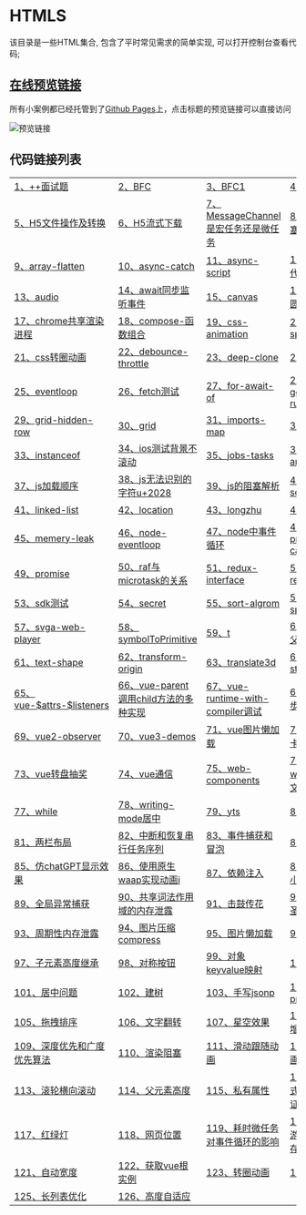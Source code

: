 # HTMLS

该目录是一些HTML集合, 包含了平时常见需求的简单实现, 可以打开控制台查看代码;

## [在线预览链接](https://lorainwings.github.io/demos)

所有小案例都已经托管到了[Github Pages](https://pages.github.com/)上，点击标题的预览链接可以直接访问

![预览链接](https://github.com/lorainwings/demos/blob/gh-pages/assets/images/demos-preview.jpg)

## 代码链接列表

<table>
  <tr>
    <td>
      <a href="https://github.com/lorainwings/demos/tree/master/code-snippets/htmls/++面试题.js" target="_blank">
        1、++面试题      </a>
    </td>
    <td>
      <a href="https://github.com/lorainwings/demos/tree/master/code-snippets/htmls/BFC.html" target="_blank">
        2、BFC      </a>
    </td>
    <td>
      <a href="https://github.com/lorainwings/demos/tree/master/code-snippets/htmls/BFC1.html" target="_blank">
        3、BFC1      </a>
    </td>
    <td>
      <a href="https://github.com/lorainwings/demos/tree/master/code-snippets/htmls/Flip动画.html" target="_blank">
        4、Flip动画      </a>
    </td>
  </tr>
  <tr>
    <td>
      <a href="https://github.com/lorainwings/demos/tree/master/code-snippets/htmls/H5文件操作及转换.html" target="_blank">
        5、H5文件操作及转换      </a>
    </td>
    <td>
      <a href="https://github.com/lorainwings/demos/tree/master/code-snippets/htmls/H5流式下载.html" target="_blank">
        6、H5流式下载      </a>
    </td>
    <td>
      <a href="https://github.com/lorainwings/demos/tree/master/code-snippets/htmls/MessageChannel是宏任务还是微任务.html" target="_blank">
        7、MessageChannel是宏任务还是微任务      </a>
    </td>
    <td>
      <a href="https://github.com/lorainwings/demos/tree/master/code-snippets/htmls/UI渲染阻塞测试.html" target="_blank">
        8、UI渲染阻塞测试      </a>
    </td>
  </tr>
  <tr>
    <td>
      <a href="https://github.com/lorainwings/demos/tree/master/code-snippets/htmls/array-flatten.html" target="_blank">
        9、array-flatten      </a>
    </td>
    <td>
      <a href="https://github.com/lorainwings/demos/tree/master/code-snippets/htmls/async-catch.html" target="_blank">
        10、async-catch      </a>
    </td>
    <td>
      <a href="https://github.com/lorainwings/demos/tree/master/code-snippets/htmls/async-script.html" target="_blank">
        11、async-script      </a>
    </td>
    <td>
      <a href="https://github.com/lorainwings/demos/tree/master/code-snippets/htmls/async替代promise.html" target="_blank">
        12、async替代promise      </a>
    </td>
  </tr>
  <tr>
    <td>
      <a href="https://github.com/lorainwings/demos/tree/master/code-snippets/htmls/audio.html" target="_blank">
        13、audio      </a>
    </td>
    <td>
      <a href="https://github.com/lorainwings/demos/tree/master/code-snippets/htmls/await同步监听事件.html" target="_blank">
        14、await同步监听事件      </a>
    </td>
    <td>
      <a href="https://github.com/lorainwings/demos/tree/master/code-snippets/htmls/canvas.html" target="_blank">
        15、canvas      </a>
    </td>
    <td>
      <a href="https://github.com/lorainwings/demos/tree/master/code-snippets/htmls/canvas圆环动画.html" target="_blank">
        16、canvas圆环动画      </a>
    </td>
  </tr>
  <tr>
    <td>
      <a href="https://github.com/lorainwings/demos/tree/master/code-snippets/htmls/chrome共享渲染进程.html" target="_blank">
        17、chrome共享渲染进程      </a>
    </td>
    <td>
      <a href="https://github.com/lorainwings/demos/tree/master/code-snippets/htmls/compose-函数组合.html" target="_blank">
        18、compose-函数组合      </a>
    </td>
    <td>
      <a href="https://github.com/lorainwings/demos/tree/master/code-snippets/htmls/css-animation.html" target="_blank">
        19、css-animation      </a>
    </td>
    <td>
      <a href="https://github.com/lorainwings/demos/tree/master/code-snippets/htmls/css-spread.html" target="_blank">
        20、css-spread      </a>
    </td>
  </tr>
  <tr>
    <td>
      <a href="https://github.com/lorainwings/demos/tree/master/code-snippets/htmls/css转圈动画.html" target="_blank">
        21、css转圈动画      </a>
    </td>
    <td>
      <a href="https://github.com/lorainwings/demos/tree/master/code-snippets/htmls/debounce-throttle.html" target="_blank">
        22、debounce-throttle      </a>
    </td>
    <td>
      <a href="https://github.com/lorainwings/demos/tree/master/code-snippets/htmls/deep-clone.html" target="_blank">
        23、deep-clone      </a>
    </td>
    <td>
      <a href="https://github.com/lorainwings/demos/tree/master/code-snippets/htmls/demo.html" target="_blank">
        24、demo      </a>
    </td>
  </tr>
  <tr>
    <td>
      <a href="https://github.com/lorainwings/demos/tree/master/code-snippets/htmls/eventloop.html" target="_blank">
        25、eventloop      </a>
    </td>
    <td>
      <a href="https://github.com/lorainwings/demos/tree/master/code-snippets/htmls/fetch测试.html" target="_blank">
        26、fetch测试      </a>
    </td>
    <td>
      <a href="https://github.com/lorainwings/demos/tree/master/code-snippets/htmls/for-await-of.html" target="_blank">
        27、for-await-of      </a>
    </td>
    <td>
      <a href="https://github.com/lorainwings/demos/tree/master/code-snippets/htmls/generator-run.html" target="_blank">
        28、generator-run      </a>
    </td>
  </tr>
  <tr>
    <td>
      <a href="https://github.com/lorainwings/demos/tree/master/code-snippets/htmls/grid-hidden-row.html" target="_blank">
        29、grid-hidden-row      </a>
    </td>
    <td>
      <a href="https://github.com/lorainwings/demos/tree/master/code-snippets/htmls/grid.html" target="_blank">
        30、grid      </a>
    </td>
    <td>
      <a href="https://github.com/lorainwings/demos/tree/master/code-snippets/htmls/imports-map.html" target="_blank">
        31、imports-map      </a>
    </td>
    <td>
      <a href="https://github.com/lorainwings/demos/tree/master/code-snippets/htmls/index.html" target="_blank">
        32、index      </a>
    </td>
  </tr>
  <tr>
    <td>
      <a href="https://github.com/lorainwings/demos/tree/master/code-snippets/htmls/instanceof.html" target="_blank">
        33、instanceof      </a>
    </td>
    <td>
      <a href="https://github.com/lorainwings/demos/tree/master/code-snippets/htmls/ios测试背景不滚动.html" target="_blank">
        34、ios测试背景不滚动      </a>
    </td>
    <td>
      <a href="https://github.com/lorainwings/demos/tree/master/code-snippets/htmls/jobs-tasks.html" target="_blank">
        35、jobs-tasks      </a>
    </td>
    <td>
      <a href="https://github.com/lorainwings/demos/tree/master/code-snippets/htmls/jquery-anchor-scroll.html" target="_blank">
        36、jquery-anchor-scroll      </a>
    </td>
  </tr>
  <tr>
    <td>
      <a href="https://github.com/lorainwings/demos/tree/master/code-snippets/htmls/js加载顺序.html" target="_blank">
        37、js加载顺序      </a>
    </td>
    <td>
      <a href="https://github.com/lorainwings/demos/tree/master/code-snippets/htmls/js无法识别的字符u+2028.html" target="_blank">
        38、js无法识别的字符u+2028      </a>
    </td>
    <td>
      <a href="https://github.com/lorainwings/demos/tree/master/code-snippets/htmls/js的阻塞解析.html" target="_blank">
        39、js的阻塞解析      </a>
    </td>
    <td>
      <a href="https://github.com/lorainwings/demos/tree/master/code-snippets/htmls/link-source.js" target="_blank">
        40、link-source      </a>
    </td>
  </tr>
  <tr>
    <td>
      <a href="https://github.com/lorainwings/demos/tree/master/code-snippets/htmls/linked-list.html" target="_blank">
        41、linked-list      </a>
    </td>
    <td>
      <a href="https://github.com/lorainwings/demos/tree/master/code-snippets/htmls/location.html" target="_blank">
        42、location      </a>
    </td>
    <td>
      <a href="https://github.com/lorainwings/demos/tree/master/code-snippets/htmls/longzhu.ignore.html" target="_blank">
        43、longzhu      </a>
    </td>
    <td>
      <a href="https://github.com/lorainwings/demos/tree/master/code-snippets/htmls/maiaH5.js" target="_blank">
        44、maiaH5      </a>
    </td>
  </tr>
  <tr>
    <td>
      <a href="https://github.com/lorainwings/demos/tree/master/code-snippets/htmls/memery-leak.html" target="_blank">
        45、memery-leak      </a>
    </td>
    <td>
      <a href="https://github.com/lorainwings/demos/tree/master/code-snippets/htmls/node-eventloop.js" target="_blank">
        46、node-eventloop      </a>
    </td>
    <td>
      <a href="https://github.com/lorainwings/demos/tree/master/code-snippets/htmls/node中事件循环.js" target="_blank">
        47、node中事件循环      </a>
    </td>
    <td>
      <a href="https://github.com/lorainwings/demos/tree/master/code-snippets/htmls/promise-catch.html" target="_blank">
        48、promise-catch      </a>
    </td>
  </tr>
  <tr>
    <td>
      <a href="https://github.com/lorainwings/demos/tree/master/code-snippets/htmls/promise.then返回promise.html" target="_blank">
        49、promise      </a>
    </td>
    <td>
      <a href="https://github.com/lorainwings/demos/tree/master/code-snippets/htmls/raf与microtask的关系.html" target="_blank">
        50、raf与microtask的关系      </a>
    </td>
    <td>
      <a href="https://github.com/lorainwings/demos/tree/master/code-snippets/htmls/redux-interface.ts" target="_blank">
        51、redux-interface      </a>
    </td>
    <td>
      <a href="https://github.com/lorainwings/demos/tree/master/code-snippets/htmls/requestIdleCb.html" target="_blank">
        52、requestIdleCb      </a>
    </td>
  </tr>
  <tr>
    <td>
      <a href="https://github.com/lorainwings/demos/tree/master/code-snippets/htmls/sdk测试.html" target="_blank">
        53、sdk测试      </a>
    </td>
    <td>
      <a href="https://github.com/lorainwings/demos/tree/master/code-snippets/htmls/secret.html" target="_blank">
        54、secret      </a>
    </td>
    <td>
      <a href="https://github.com/lorainwings/demos/tree/master/code-snippets/htmls/sort-algrom.html" target="_blank">
        55、sort-algrom      </a>
    </td>
    <td>
      <a href="https://github.com/lorainwings/demos/tree/master/code-snippets/htmls/svg-sprites.html" target="_blank">
        56、svg-sprites      </a>
    </td>
  </tr>
  <tr>
    <td>
      <a href="https://github.com/lorainwings/demos/tree/master/code-snippets/htmls/svga-web-player.html" target="_blank">
        57、svga-web-player      </a>
    </td>
    <td>
      <a href="https://github.com/lorainwings/demos/tree/master/code-snippets/htmls/symbolToPrimitive.html" target="_blank">
        58、symbolToPrimitive      </a>
    </td>
    <td>
      <a href="https://github.com/lorainwings/demos/tree/master/code-snippets/htmls/t.html" target="_blank">
        59、t      </a>
    </td>
    <td>
      <a href="https://github.com/lorainwings/demos/tree/master/code-snippets/htmls/table溢出父元素.html" target="_blank">
        60、table溢出父元素      </a>
    </td>
  </tr>
  <tr>
    <td>
      <a href="https://github.com/lorainwings/demos/tree/master/code-snippets/htmls/text-shape.html" target="_blank">
        61、text-shape      </a>
    </td>
    <td>
      <a href="https://github.com/lorainwings/demos/tree/master/code-snippets/htmls/transform-origin.html" target="_blank">
        62、transform-origin      </a>
    </td>
    <td>
      <a href="https://github.com/lorainwings/demos/tree/master/code-snippets/htmls/translate3d.html" target="_blank">
        63、translate3d      </a>
    </td>
    <td>
      <a href="https://github.com/lorainwings/demos/tree/master/code-snippets/htmls/video-stream.html" target="_blank">
        64、video-stream      </a>
    </td>
  </tr>
  <tr>
    <td>
      <a href="https://github.com/lorainwings/demos/tree/master/code-snippets/htmls/vue-$attrs-$listeners.html" target="_blank">
        65、vue-$attrs-$listeners      </a>
    </td>
    <td>
      <a href="https://github.com/lorainwings/demos/tree/master/code-snippets/htmls/vue-parent调用child方法的多种实现.html" target="_blank">
        66、vue-parent调用child方法的多种实现      </a>
    </td>
    <td>
      <a href="https://github.com/lorainwings/demos/tree/master/code-snippets/htmls/vue-runtime-with-compiler调试.html" target="_blank">
        67、vue-runtime-with-compiler调试      </a>
    </td>
    <td>
      <a href="https://github.com/lorainwings/demos/tree/master/code-snippets/htmls/vue-异步更新队列.html" target="_blank">
        68、vue-异步更新队列      </a>
    </td>
  </tr>
  <tr>
    <td>
      <a href="https://github.com/lorainwings/demos/tree/master/code-snippets/htmls/vue2-observer.html" target="_blank">
        69、vue2-observer      </a>
    </td>
    <td>
      <a href="https://github.com/lorainwings/demos/tree/master/code-snippets/htmls/vue3-demos.html" target="_blank">
        70、vue3-demos      </a>
    </td>
    <td>
      <a href="https://github.com/lorainwings/demos/tree/master/code-snippets/htmls/vue图片懒加载.html" target="_blank">
        71、vue图片懒加载      </a>
    </td>
    <td>
      <a href="https://github.com/lorainwings/demos/tree/master/code-snippets/htmls/vue滑动卡片跟随.html" target="_blank">
        72、vue滑动卡片跟随      </a>
    </td>
  </tr>
  <tr>
    <td>
      <a href="https://github.com/lorainwings/demos/tree/master/code-snippets/htmls/vue转盘抽奖.html" target="_blank">
        73、vue转盘抽奖      </a>
    </td>
    <td>
      <a href="https://github.com/lorainwings/demos/tree/master/code-snippets/htmls/vue通信.html" target="_blank">
        74、vue通信      </a>
    </td>
    <td>
      <a href="https://github.com/lorainwings/demos/tree/master/code-snippets/htmls/web-components.html" target="_blank">
        75、web-components      </a>
    </td>
    <td>
      <a href="https://github.com/lorainwings/demos/tree/master/code-snippets/htmls/webworker大文件分片.html" target="_blank">
        76、webworker大文件分片      </a>
    </td>
  </tr>
  <tr>
    <td>
      <a href="https://github.com/lorainwings/demos/tree/master/code-snippets/htmls/while.js" target="_blank">
        77、while      </a>
    </td>
    <td>
      <a href="https://github.com/lorainwings/demos/tree/master/code-snippets/htmls/writing-mode居中.html" target="_blank">
        78、writing-mode居中      </a>
    </td>
    <td>
      <a href="https://github.com/lorainwings/demos/tree/master/code-snippets/htmls/yts.html" target="_blank">
        79、yts      </a>
    </td>
    <td>
      <a href="https://github.com/lorainwings/demos/tree/master/code-snippets/htmls/z-index.html" target="_blank">
        80、z-index      </a>
    </td>
  </tr>
  <tr>
    <td>
      <a href="https://github.com/lorainwings/demos/tree/master/code-snippets/htmls/两栏布局.html" target="_blank">
        81、两栏布局      </a>
    </td>
    <td>
      <a href="https://github.com/lorainwings/demos/tree/master/code-snippets/htmls/中断和恢复串行任务序列.html" target="_blank">
        82、中断和恢复串行任务序列      </a>
    </td>
    <td>
      <a href="https://github.com/lorainwings/demos/tree/master/code-snippets/htmls/事件捕获和冒泡.html" target="_blank">
        83、事件捕获和冒泡      </a>
    </td>
    <td>
      <a href="https://github.com/lorainwings/demos/tree/master/code-snippets/htmls/交换元素.html" target="_blank">
        84、交换元素      </a>
    </td>
  </tr>
  <tr>
    <td>
      <a href="https://github.com/lorainwings/demos/tree/master/code-snippets/htmls/仿chatGPT显示效果.html" target="_blank">
        85、仿chatGPT显示效果      </a>
    </td>
    <td>
      <a href="https://github.com/lorainwings/demos/tree/master/code-snippets/htmls/使用原生waap实现动画i.html" target="_blank">
        86、使用原生waap实现动画i      </a>
    </td>
    <td>
      <a href="https://github.com/lorainwings/demos/tree/master/code-snippets/htmls/依赖注入.html" target="_blank">
        87、依赖注入      </a>
    </td>
    <td>
      <a href="https://github.com/lorainwings/demos/tree/master/code-snippets/htmls/保留三位小数.html" target="_blank">
        88、保留三位小数      </a>
    </td>
  </tr>
  <tr>
    <td>
      <a href="https://github.com/lorainwings/demos/tree/master/code-snippets/htmls/全局异常捕获.html" target="_blank">
        89、全局异常捕获      </a>
    </td>
    <td>
      <a href="https://github.com/lorainwings/demos/tree/master/code-snippets/htmls/共享词法作用域的内存泄露.html" target="_blank">
        90、共享词法作用域的内存泄露      </a>
    </td>
    <td>
      <a href="https://github.com/lorainwings/demos/tree/master/code-snippets/htmls/击鼓传花.html" target="_blank">
        91、击鼓传花      </a>
    </td>
    <td>
      <a href="https://github.com/lorainwings/demos/tree/master/code-snippets/htmls/双飞翼&amp;圣杯布局.html" target="_blank">
        92、双飞翼&amp;圣杯布局      </a>
    </td>
  </tr>
  <tr>
    <td>
      <a href="https://github.com/lorainwings/demos/tree/master/code-snippets/htmls/周期性内存泄露.html" target="_blank">
        93、周期性内存泄露      </a>
    </td>
    <td>
      <a href="https://github.com/lorainwings/demos/tree/master/code-snippets/htmls/图片压缩compress.html" target="_blank">
        94、图片压缩compress      </a>
    </td>
    <td>
      <a href="https://github.com/lorainwings/demos/tree/master/code-snippets/htmls/图片懒加载.html" target="_blank">
        95、图片懒加载      </a>
    </td>
    <td>
      <a href="https://github.com/lorainwings/demos/tree/master/code-snippets/htmls/声明提前.html" target="_blank">
        96、声明提前      </a>
    </td>
  </tr>
  <tr>
    <td>
      <a href="https://github.com/lorainwings/demos/tree/master/code-snippets/htmls/子元素高度继承.html" target="_blank">
        97、子元素高度继承      </a>
    </td>
    <td>
      <a href="https://github.com/lorainwings/demos/tree/master/code-snippets/htmls/对称按钮.html" target="_blank">
        98、对称按钮      </a>
    </td>
    <td>
      <a href="https://github.com/lorainwings/demos/tree/master/code-snippets/htmls/对象keyvalue映射.html" target="_blank">
        99、对象keyvalue映射      </a>
    </td>
    <td>
      <a href="https://github.com/lorainwings/demos/tree/master/code-snippets/htmls/尾递归.html" target="_blank">
        100、尾递归      </a>
    </td>
  </tr>
  <tr>
    <td>
      <a href="https://github.com/lorainwings/demos/tree/master/code-snippets/htmls/居中问题.html" target="_blank">
        101、居中问题      </a>
    </td>
    <td>
      <a href="https://github.com/lorainwings/demos/tree/master/code-snippets/htmls/建树.html" target="_blank">
        102、建树      </a>
    </td>
    <td>
      <a href="https://github.com/lorainwings/demos/tree/master/code-snippets/htmls/手写jsonp.html" target="_blank">
        103、手写jsonp      </a>
    </td>
    <td>
      <a href="https://github.com/lorainwings/demos/tree/master/code-snippets/htmls/手写promise.html" target="_blank">
        104、手写promise      </a>
    </td>
  </tr>
  <tr>
    <td>
      <a href="https://github.com/lorainwings/demos/tree/master/code-snippets/htmls/拖拽排序.html" target="_blank">
        105、拖拽排序      </a>
    </td>
    <td>
      <a href="https://github.com/lorainwings/demos/tree/master/code-snippets/htmls/文字翻转.html" target="_blank">
        106、文字翻转      </a>
    </td>
    <td>
      <a href="https://github.com/lorainwings/demos/tree/master/code-snippets/htmls/星空效果.html" target="_blank">
        107、星空效果      </a>
    </td>
    <td>
      <a href="https://github.com/lorainwings/demos/tree/master/code-snippets/htmls/最长递增子序列.js" target="_blank">
        108、最长递增子序列      </a>
    </td>
  </tr>
  <tr>
    <td>
      <a href="https://github.com/lorainwings/demos/tree/master/code-snippets/htmls/深度优先和广度优先算法.html" target="_blank">
        109、深度优先和广度优先算法      </a>
    </td>
    <td>
      <a href="https://github.com/lorainwings/demos/tree/master/code-snippets/htmls/渲染阻塞.html" target="_blank">
        110、渲染阻塞      </a>
    </td>
    <td>
      <a href="https://github.com/lorainwings/demos/tree/master/code-snippets/htmls/滑动跟随动画.html" target="_blank">
        111、滑动跟随动画      </a>
    </td>
    <td>
      <a href="https://github.com/lorainwings/demos/tree/master/code-snippets/htmls/滑块动画.html" target="_blank">
        112、滑块动画      </a>
    </td>
  </tr>
  <tr>
    <td>
      <a href="https://github.com/lorainwings/demos/tree/master/code-snippets/htmls/滚轮横向滚动.html" target="_blank">
        113、滚轮横向滚动      </a>
    </td>
    <td>
      <a href="https://github.com/lorainwings/demos/tree/master/code-snippets/htmls/父元素高度.html" target="_blank">
        114、父元素高度      </a>
    </td>
    <td>
      <a href="https://github.com/lorainwings/demos/tree/master/code-snippets/htmls/私有属性.html" target="_blank">
        115、私有属性      </a>
    </td>
    <td>
      <a href="https://github.com/lorainwings/demos/tree/master/code-snippets/htmls/策略模式进行表单验证.html" target="_blank">
        116、策略模式进行表单验证      </a>
    </td>
  </tr>
  <tr>
    <td>
      <a href="https://github.com/lorainwings/demos/tree/master/code-snippets/htmls/红绿灯.html" target="_blank">
        117、红绿灯      </a>
    </td>
    <td>
      <a href="https://github.com/lorainwings/demos/tree/master/code-snippets/htmls/网页位置.html" target="_blank">
        118、网页位置      </a>
    </td>
    <td>
      <a href="https://github.com/lorainwings/demos/tree/master/code-snippets/htmls/耗时微任务对事件循环的影响.html" target="_blank">
        119、耗时微任务对事件循环的影响      </a>
    </td>
    <td>
      <a href="https://github.com/lorainwings/demos/tree/master/code-snippets/htmls/聚焦的游离节点的内存泄露.html" target="_blank">
        120、聚焦的游离节点的内存泄露      </a>
    </td>
  </tr>
  <tr>
    <td>
      <a href="https://github.com/lorainwings/demos/tree/master/code-snippets/htmls/自动宽度.html" target="_blank">
        121、自动宽度      </a>
    </td>
    <td>
      <a href="https://github.com/lorainwings/demos/tree/master/code-snippets/htmls/获取vue根实例.js" target="_blank">
        122、获取vue根实例      </a>
    </td>
    <td>
      <a href="https://github.com/lorainwings/demos/tree/master/code-snippets/htmls/转圈动画.html" target="_blank">
        123、转圈动画      </a>
    </td>
    <td>
      <a href="https://github.com/lorainwings/demos/tree/master/code-snippets/htmls/递归.html" target="_blank">
        124、递归      </a>
    </td>
  </tr>
  <tr>
    <td>
      <a href="https://github.com/lorainwings/demos/tree/master/code-snippets/htmls/长列表优化.html" target="_blank">
        125、长列表优化      </a>
    </td>
    <td>
      <a href="https://github.com/lorainwings/demos/tree/master/code-snippets/htmls/高度自适应.html" target="_blank">
        126、高度自适应      </a>
    </td>
  </tr>
</table>
